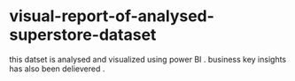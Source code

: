 # visual-report-of-analysed-superstore-dataset
this datset is analysed and visualized using power BI . business key insights has also been delievered .
